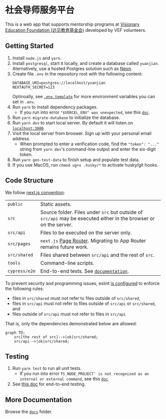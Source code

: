 # 社会导师服务平台

This is a web app that supports mentorship programs at [Visionary Education
Foundation (远见教育基金会)](http://yuanjian.org) developed by VEF volunteers.

## Getting Started

1. Install `node.js` and `yarn`.
1. Install `postgresql`, start it locally, and create a database called `yuanjian`. Aternatively, use a hosted Postgres solution such as [Neon](http://neon.tech).
1. Create file `.env` in the repository root with the following content:
   ```
   DATABASE_URI=postgres://localhost/yuanjian
   NEXTAUTH_SECRET=123
   ```
   Optinoally, see [`.env.template`](.env.template) for more environment
   variables you can set in `.env`.
1. Run `yarn` to install dependency packages.
   - If you run into error `"$VERCEL_ENV" was unexpected`, see this [`doc`](./docs/package.json.md).
1. Run `yarn migrate-database` to initialize the database.
1. Run `yarn dev` to start local server. By default it will listen on [`localhost:3000`](http://localhost:3000).
1. Visit the local server from broswer. Sign up with your personal email address.
   - When prompted to enter a verification code, find the `"token": "..."` string from `yarn dev`'s command-line output and enter the six-digit token.
1. Run `yarn gen-test-data` to finish setup and populate test data.
1. If you use MacOS, run `chmod ug+x .husky/*` to activate husky/git hooks.

## Code Structure

We follow [next.js convention](https://nextjs.org/docs/getting-started/project-structure#top-level-folders):

|  |  |
|---|---|
| `public` | Static assets. |
| `src` | Source folder. Files under `src` but outside of `src/api` may be executed either in the browser or on the server. |
| `src/api` | Files to be executed on the server only. |
| `src/pages` | `next.js` [Page Router](https://nextjs.org/docs/pages/building-your-application/routing). Migrating to App Router remains future work. |
| `src/shared` | Files shared between `src/api` and the rest of `src`. |
| `tools` | Command-line scripts. |
| `cypress/e2e` | End-to-end tests. See [`documentation`](cypress/README.md). |

To prevent security and programming issues, eslint [is configured](./.eslintrc.json) to enforce the following rules:

* files in `src/shared` must not refer to files outside of `src/shared`,
* files in `src/api` must not refer to files outside of `src/api` or `src/shared`, and
* files outside of `src/api` must not refer to files in `src/api`

That is, only the dependencies demonstrated below are allowed:

```mermaid
graph TD;
    src[the rest of src]-->|ok|src/shared;
    src/api-->|ok|src/shared;
```

## Testing

1. Run `yarn test` to run all unit tests.
   - If you run into error `TS_NODE_PROJECT' is not recognized as an internal or external command`, see this [`doc`](./docs/package.json.md).
1. See [this doc](./cypress/README.md) for end-to-end testing.

## More Documentation

Browse the [`docs`](./docs/) folder.
